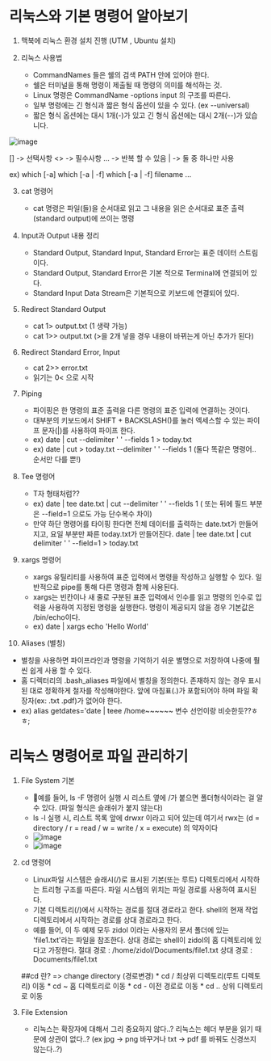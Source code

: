 # 리눅스와 기본 명령어 알아보기

1. 맥북에 리눅스 환경 설치 진행 (UTM , Ubuntu 설치)
   
2. 리눅스 사용법
   - CommandNames 들은 쉘의 검색 PATH 안에 있어야 한다.
   - 쉘은 터미널을 통해 명령이 제출될 때 명령의 의미를 해석하는 것.
   - Linux 명령은 CommandName -options input 의 구조를 따른다.
   - 일부 명령에는 긴 형식과 짧은 형식 옵션이 있을 수 있다. (ex --universal)
   - 짧은 형식 옵션에는 대시 1개(-)가 있고 긴 형식 옵션에는 대시 2개(--)가 있습니다.

![image](https://github.com/BE02LEEJAEHOON/oz_class/assets/155046462/a9c67d7b-5c06-4a15-a287-2e57f54dc072)


[] -> 선택사항
<> -> 필수사항
... -> 반복 할 수 있음
| -> 둘 중 하나만 사용

ex)
which [-a] <SOMETHING>
which [-a | -f] <SOMETHING>
which [-a | -f] filename ...


3. cat 명령어
   - cat 명령은 파일(들)을 순서대로 읽고 그 내용을 읽은 순서대로 표준 출력(standard output)에 쓰이는 명령
  

4. Input과 Output 내용 정리
   - Standard Output, Standard Input, Standard Error는 표준 데이터 스트림이다.
   - Standard Output, Standard Error은 기본 적으로 Terminal에 연결되어 있다.
   - Standard Input Data Stream은 기본적으로 키보드에 연결되어 있다.

  
5. Redirect Standard Output
   - cat 1> output.txt (1 생략 가능)
   - cat 1>> output.txt (>을 2개 넣을 경우 내용이 바뀌는게 아닌 추가가 된다)
  

6. Redirect Standard Error, Input
   - cat 2>> error.txt
   - 읽기는 0< 으로 시작
  

7. Piping
   - 파이핑은 한 명령의 표준 출력을 다른 명령의 표준 입력에 연결하는 것이다.
   - 대부분의 키보드에서 SHIFT + BACKSLASH(\)를 눌러 엑세스할 수 있는 파이프 문자(|)를 사용하여 파이프 한다.
   -  ex) date | cut --delimiter ' ' --fields 1 > today.txt
   -  ex) date | cut > today.txt --delimiter ' ' --fields 1
      (둘다 똑같은 명령어.. 순서만 다를 뿐!)
  

8. Tee 명령어
   - T자 형태처럼??
   - ex) date | tee date.txt | cut --delimiter ' ' --fields 1 ( 또는 뒤에 필드 부분은 --field=1 으로도 가능 단수복수 차이)
   - 만약 하단 명령어를 타이핑 한다면 전체 데이터를 출력하는 date.txt가 만들어지고, 요일 부분만 짜른 today.txt가 만들어진다.
     date | tee date.txt | cut delimiter ' ' --field=1 > today.txt


9. xargs 명령어
   - xargs 유틸리티를 사용하여 표준 입력에서 명령을 작성하고 실행할 수 있다. 일반적으로 pipe를 통해 다른 명령과 함께 사용된다.
   - xargs는 빈칸이나 새 줄로 구분된 표준 입력에서 인수를 읽고 명령의 인수로 입력을 사용하여 지정된 명령을 실행한다. 명령이 제공되지 않을 경우 기본값은 /bin/echo이다.
   - ex) date | xargs echo 'Hello World'


10. Aliases (별칭)
   - 별칭을 사용하면 파이프라인과 명령을 기억하기 쉬운 별명으로 저장하여 나중에 훨씬 쉽게 사용 할 수 있다.
   - 홈 디렉터리의 .bash_aliases 파일에서 별칭을 정의한다. 존재하지 않는 경우 표시된 대로 정확하게 철자를 작성해야한다. 앞에 마침표(.)가 포함되어야 하며 파일 확장자(ex: .txt  .pdf)가 없어야 한다.
   - ex) alias getdates='date | teee /home~~~~~~ 변수 선언이랑 비슷한듯??ㅎㅎ;




# 리눅스 명령어로 파일 관리하기

1. File System 기본
   - 예를 들어, ls -F 명령어 실행 시 리스트 옆에 /가 붙으면 폴더형식이라는 걸 알 수 있다. (파일 형식은 슬래쉬가 붙지 않는다)
   -  ls -l 실행 시, 리스트 목록 앞에 drwxr 이라고 되어 있는데 여기서 rwx는 (d = directory / r = read / w = write / x = execute) 의 약자이다
   -  ![image](https://github.com/BE02LEEJAEHOON/oz_class/assets/155046462/28c018e6-1fd0-4628-b7c6-6293c699ca16)
   -  ![image](https://github.com/BE02LEEJAEHOON/oz_class/assets/155046462/3ed29b5b-91d0-4a59-9b0f-2c06c73c050f)
  

2. cd 명령어
   - Linux파일 시스템은 슬래시(/)로 표시된 기본(또는 루트) 디렉토리에서 시작하는 트리형 구조를 따른다. 파일 시스템의 위치는 파일 경로를 사용하여 표시된다.
   - 기본 디렉토리(/)에서 시작하는 경로를 절대 경로라고 한다. shell의 현재 작업 디렉토리에서 시작하는 경로를 상대 경로라고 한다.
   - 예를 들어, 이 두 예제 모두 zidol 이라는 사용자의 문서 폴더에 있는 'file1.txt'라는 파일을 참조한다. 상대 경로는 shell이 zidol의 홈 디렉토리에 있다고 가정한다.
     절대 경로 : /home/zidol/Documents/file1.txt
     상대 경로 : Documents/file1.txt
     
   ##cd 란? => change directory (경로변경)
         * cd /   최상위 디렉토리(루트 디렉토리) 이동
         * cd ~   홈 디렉토리로 이동
         * cd -   이전 경로로 이동
         * cd ..  상위 디렉토리로 이동


3. File Extension
   - 리눅스는 확장자에 대해서 그리 중요하지 않다..? 리눅스는 헤더 부분을 읽기 때문에 상관이 없다..? (ex jpg -> png 바꾸거나 txt -> pdf 를 바꿔도 신경쓰지 않는다..?)

 

